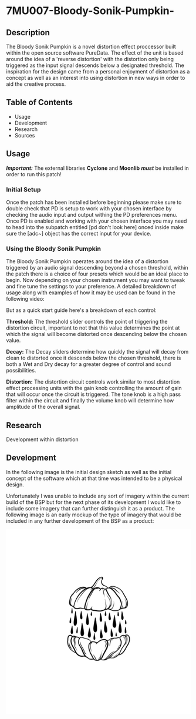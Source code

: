 # 7MU007-Bloody-Sonik-Pumpkin-


## Description

The Bloody Sonik Pumpkin is a novel distortion effect proccessor built within the open source software PureData. The effect of the unit is based around the idea of a 'reverse distortion' with the distortion only being triggered as the input signal descends below a designated threshold. The inspiration for the design came from a personal enjoyment of distortion as a concept as well as an interest into using distortion in new ways in order to aid the creative process.


## Table of Contents
  - Usage
  - Development
  - Research
  - Sources

## Usage

**_Important:_** The external libraries **Cyclone** and **Moonlib** **_must_** be installed in order to run this patch!

### Initial Setup
Once the patch has been installed before beginning please make sure to double check that PD is setup to work with your chosen interface by checking the audio input and output withing the PD preferences menu. Once PD is enabled and working with your chosen interface you may need to head into the subpatch entitled [pd don't look here] onced inside make sure the [adc~] object has the correct input for your device. 

### Using the Bloody Sonik Pumpkin
The Bloody Sonik Pumpkin operates around the idea of a distortion triggered by an audio signal descending beyond a chosen threshold, within the patch there is a choice of four presets which would be an ideal place to begin. Now depending on your chosen instrument you may want to tweak and fine tune the settings to your preference.
A detailed breakdown of usage along with examples of how it may be used can be found in the following video:

But as a quick start guide here's a breakdown of each control:

**Threshold:**
The threshold slider controls the point of triggering the distortion circuit, important to not that this value determines the point at which the signal will become distorted once descending below the chosen value.

**Decay:**
The Decay sliders determine how quickly the signal will decay from clean to distorted once it descends below the chosen threshold, there is both a Wet and Dry decay for a greater degree of control and sound possibilities.

**Distortion:**
The distortion circuit controls work similar to most distortion effect processing units with the gain knob controlling the amount of gain that will occur once the circuit is triggered. The tone knob is a high pass filter within the circuit and finally the volume knob will determine how amplitude of the overall signal.

## Research

Development within distortion

## Development

In the following image is the initial design sketch as well as the initial concept of the software which at that time was intended to be a physical design. 


Unfortunately I was unable to include any sort of imagery within the current build of the BSP but for the next phase of its development I would like to include some imagery that can further distinguish it as a product.
The following image is an early mockup of the type of imagery that would be included in any further development of the BSP as a product:

![BSP logo design](https://github.com/BohemianSte/7MU007-Bloody-Sonik-Pumpkin-/blob/master/IMG_0075.jpeg)



